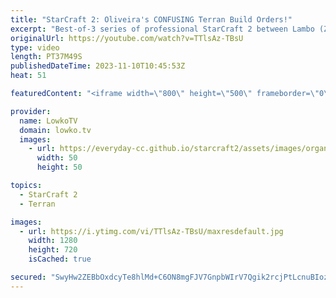 ```yaml
---
title: "StarCraft 2: Oliveira's CONFUSING Terran Build Orders!"
excerpt: "Best-of-3 series of professional StarCraft 2 between Lambo (Zerg) and Oliveira (Terran). Support my work: https://patreon.com/lowkotv  Lowko merch: https://lowko.shop Tech setup: https://lowko.tv/setup  My second channel: https://youtube.com/morelowko Twitch livestream: https://twitch.tv/lowkotv Live"
originalUrl: https://youtube.com/watch?v=TTlsAz-TBsU
type: video
length: PT37M49S
publishedDateTime: 2023-11-10T10:45:53Z
heat: 51

featuredContent: "<iframe width=\"800\" height=\"500\" frameborder=\"0\" src=\"https://www.youtube.com/embed/TTlsAz-TBsU\" allow=\"accelerometer; autoplay; encrypted-media; gyroscope; picture-in-picture\" allowfullscreen></iframe>"

provider:
  name: LowkoTV
  domain: lowko.tv
  images:
    - url: https://everyday-cc.github.io/starcraft2/assets/images/organizations/lowko.tv-50x50.jpg
      width: 50
      height: 50

topics:
  - StarCraft 2
  - Terran

images:
  - url: https://i.ytimg.com/vi/TTlsAz-TBsU/maxresdefault.jpg
    width: 1280
    height: 720
    isCached: true

secured: "SwyHw2ZEBbOxdcyTe8hlMd+C6ON8mgFJV7GnpbWIrV7Qgik2rcjPtLcnuBIozyxg6R9sMqz8vyN9fqxcFLm76AEuyYcMw5YVUUHn3VNrm3+XYtItk5m47rCeihXQ9+xEQRidnKb2JT01Gu/f3neTdyI/OhACVCLYnMxLzDqJ6xVccTYXmxn97BSi76MhuWhgdCFzOs+I9JQQ3DTBPudrAZ5uTUXMc+gq1WdYR2NhHOydWy1wJ5JbegIY7ZIh5QS1g9jExYgk7nT/L14MnnjGYe+Pq4uAF3aK2H8F/hK6Ae6KaPPYeumcW1DtMGvYIqT4+cFBCYXPZJf3WjHDi5D5VDfxESKcBRi186o0NkFDhzAah4ulOMtoV24bLbMW8aggZve25KiPdaLOPpokvbnWMH336b7s7AaO4QDrGdrksnw=;jWPDXsl+D4XmYzDgY61Kag=="
---
```


